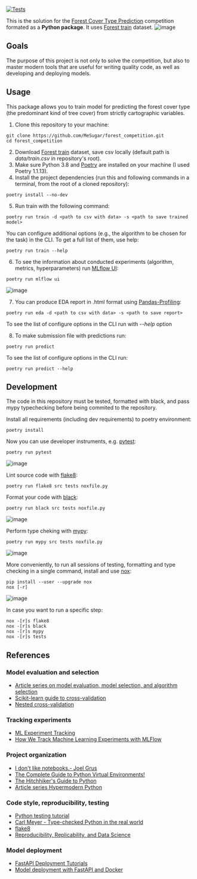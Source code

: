 
[![Tests](https://github.com/mesugar/forest_competition/workflows/Tests/badge.svg)](https://github.com/mesugar/forest_competition/actions?workflow=Tests)

This is the solution for the [Forest Cover Type Prediction](https://www.kaggle.com/competitions/forest-cover-type-prediction/) competition formated as a **Python package**. It uses [Forest train](https://www.kaggle.com/competitions/forest-cover-type-prediction/data?select=train.csv) dataset.
![image](https://user-images.githubusercontent.com/75207011/169409249-187012e0-7370-46a4-9427-267b5190dd85.png)

## Goals
The purpose of this project is not only to solve the competition, but also to master modern tools that are useful for writing quality code, as well as developing and deploying models.

## Usage
This package allows you to train model for predicting the forest cover type (the predominant kind of tree cover) from strictly cartographic variables.
1. Clone this repository to your machine:
```
git clone https://github.com/MeSugar/forest_competition.git
cd forest_competition
```
2. Download [Forest train](https://www.kaggle.com/competitions/forest-cover-type-prediction/data?select=train.csv) dataset, save csv locally (default path is *data/train.csv* in repository's root).
3. Make sure Python 3.8 and [Poetry](https://python-poetry.org/docs/) are installed on your machine (I used Poetry 1.1.13).
4. Install the project dependencies (run this and following commands in a terminal, from the root of a cloned repository):
```
poetry install --no-dev
```
5. Run train with the following command:
```
poetry run train -d <path to csv with data> -s <path to save trained model>
```
You can configure additional options (e.g., the algorithm to be chosen for the task) in the CLI. To get a full list of them, use help:
```
poetry run train --help
```
6. To see the information about conducted experiments (algorithm, metrics, hyperparameters) run [MLflow UI](https://mlflow.org/docs/latest/index.html):
```
poetry run mlflow ui
```
![image](https://user-images.githubusercontent.com/75207011/168317447-aba16bc1-32fb-4081-8b05-cfe2c65c9827.png)

7. You can produce EDA report in .html format using [Pandas-Profiling](https://github.com/ydataai/pandas-profiling):
```
poetry run eda -d <path to csv with data> -s <path to save report>
```
To see the list of configure options in the CLI run with *--help* option

8. To make submission file with predictions run:
```
poetry run predict
```
To see the list of configure options in the CLI run:
```
poetry run predict --help
```

## Development
The code in this repository must be tested, formatted with black, and pass mypy typechecking before being commited to the repository.

Install all requirements (including dev requirements) to poetry environment:
```
poetry install
```
Now you can use developer instruments, e.g. [pytest](https://docs.pytest.org/en/6.2.x/index.html):
```
poetry run pytest
```
![image](https://user-images.githubusercontent.com/75207011/170266137-a4ca82be-3b3b-46e3-af10-9ef3a1d1d9bd.png)

Lint source code with [flake8](https://flake8.pycqa.org/en/latest/):
```
poetry run flake8 src tests noxfile.py
```

Format your code with [black](https://github.com/psf/black):
```
poetry run black src tests noxfile.py
```
![image](https://user-images.githubusercontent.com/75207011/170269669-55424ec8-22f9-4b03-ba31-ba01bfda6517.png)

Perform type cheking with [mypy](https://mypy.readthedocs.io/en/stable/):
```
poetry run mypy src tests noxfile.py
```
![image](https://user-images.githubusercontent.com/75207011/170271050-25faf91f-be8f-4472-801f-9fef0cf600fa.png)

More conveniently, to run all sessions of testing, formatting and type checking in a single command, install and use [nox](https://nox.thea.codes/en/stable/):
```
pip install --user --upgrade nox
nox [-r]
```
![image](https://user-images.githubusercontent.com/75207011/170167653-b0296f85-e820-477c-aaff-111477a1a399.png)

In case you want to run a specific step:
```
nox -[r]s flake8
nox -[r]s black
nox -[r]s mypy
nox -[r]s tests
```

## References
### Model evaluation and selection
- [Article series on model evaluation, model selection, and algorithm selection](https://sebastianraschka.com/blog/2016/model-evaluation-selection-part1.html)
- [Scikit-learn guide to cross-validation](https://scikit-learn.org/stable/model_selection.html)
- [Nested cross-validation](https://weina.me/nested-cross-validation/)

### Tracking experiments
- [ML Experiment Tracking](https://neptune.ai/blog/ml-experiment-tracking)
- [How We Track Machine Learning Experiments with MLFlow](https://www.datarevenue.com/en-blog/how-we-track-machine-learning-experiments-with-mlflow)

### Project organization
- [I don't like notebooks.- Joel Grus](https://www.youtube.com/watch?v=7jiPeIFXb6U)
- [The Complete Guide to Python Virtual Environments!](https://www.youtube.com/watch?v=KxvKCSwlUv8)
- [The Hitchhiker's Guide to Python](https://docs.python-guide.org/writing/structure/)
- [Article series Hypermodern Python](https://cjolowicz.github.io/posts/hypermodern-python-01-setup/)

### Code style, reproducibility, testing
- [Python testing tutorial](https://realpython.com/python-testing/)
- [Carl Meyer - Type-checked Python in the real world](https://www.youtube.com/watch?v=pMgmKJyWKn8)
- [flake8](https://flake8.pycqa.org/en/latest/)
- [Reproducibility, Replicability, and Data Science](https://www.kdnuggets.com/2019/11/reproducibility-replicability-data-science.html)

### Model deployment
- [FastAPI Deployment Tutorials](https://www.youtube.com/playlist?list=PLZoTAELRMXVPgsojPOHF9i0u2L83-m9P7)
- [Model deployment with FastAPI and Docker](https://towardsdatascience.com/how-to-deploy-a-machine-learning-model-with-fastapi-docker-and-github-actions-13374cbd638a)


